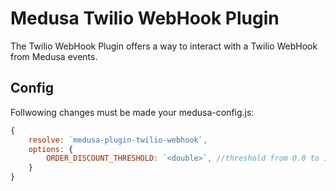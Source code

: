 # Medusa Twilio WebHook Plugin

The Twilio WebHook Plugin offers a way to interact with a Twilio WebHook from Medusa events.


## Config
Follwowing changes must be made your medusa-config.js:
```js
{
	resolve: `medusa-plugin-twilio-webhook`,
	options: {
		ORDER_DISCOUNT_THRESHOLD: `<double>`, //threshold from 0.0 to 1.0
	}
}
```
